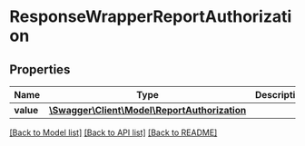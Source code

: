 # ResponseWrapperReportAuthorization

## Properties
Name | Type | Description | Notes
------------ | ------------- | ------------- | -------------
**value** | [**\Swagger\Client\Model\ReportAuthorization**](ReportAuthorization.md) |  | [optional] 

[[Back to Model list]](../README.md#documentation-for-models) [[Back to API list]](../README.md#documentation-for-api-endpoints) [[Back to README]](../README.md)



